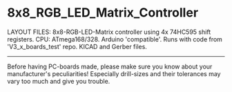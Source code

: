 
8x8_RGB_LED_Matrix_Controller
=============================

LAYOUT FILES: 8x8-RGB-LED-Matrix controller using 4x 74HC595 shift registers. CPU: ATmega168/328. Arduino 'compatible'. Runs with code from 'V3_x_boards_test' repo. KICAD and Gerber files.


---

Before having PC-boards made, please make sure you know about your manufacturer's peculiarities!
Especially drill-sizes and their tolerances may vary too much and give you trouble.

